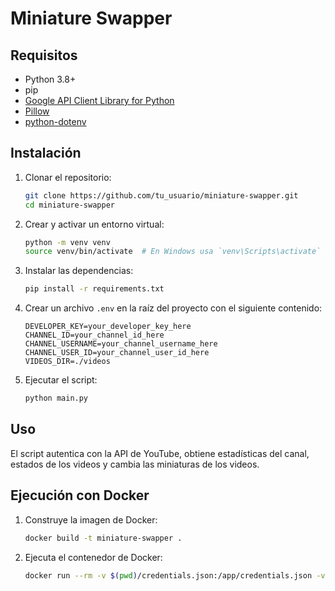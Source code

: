 # Miniature Swapper

## Requisitos

- Python 3.8+
- pip
- [Google API Client Library for Python](https://developers.google.com/api-client-library/python/start/installation)
- [Pillow](https://pillow.readthedocs.io/en/stable/installation.html)
- [python-dotenv](https://pypi.org/project/python-dotenv/)

## Instalación

1. Clonar el repositorio:

   ```sh
   git clone https://github.com/tu_usuario/miniature-swapper.git
   cd miniature-swapper
   ```

2. Crear y activar un entorno virtual:

   ```sh
   python -m venv venv
   source venv/bin/activate  # En Windows usa `venv\Scripts\activate`
   ```

3. Instalar las dependencias:

   ```sh
   pip install -r requirements.txt
   ```

4. Crear un archivo `.env` en la raíz del proyecto con el siguiente contenido:

   ```dotenv
   DEVELOPER_KEY=your_developer_key_here
   CHANNEL_ID=your_channel_id_here
   CHANNEL_USERNAME=your_channel_username_here
   CHANNEL_USER_ID=your_channel_user_id_here
   VIDEOS_DIR=./videos
   ```

5. Ejecutar el script:
   ```sh
   python main.py
   ```

## Uso

El script autentica con la API de YouTube, obtiene estadísticas del canal, estados de los videos y cambia las miniaturas de los videos.

## Ejecución con Docker

1. Construye la imagen de Docker:
   ```sh
   docker build -t miniature-swapper .
   ```
2. Ejecuta el contenedor de Docker:
   ```sh
   docker run --rm -v $(pwd)/credentials.json:/app/credentials.json -v $(pwd)/token.json:/app/token.json -v $(pwd)/videos:/app/videos miniature-swapper
   ```
